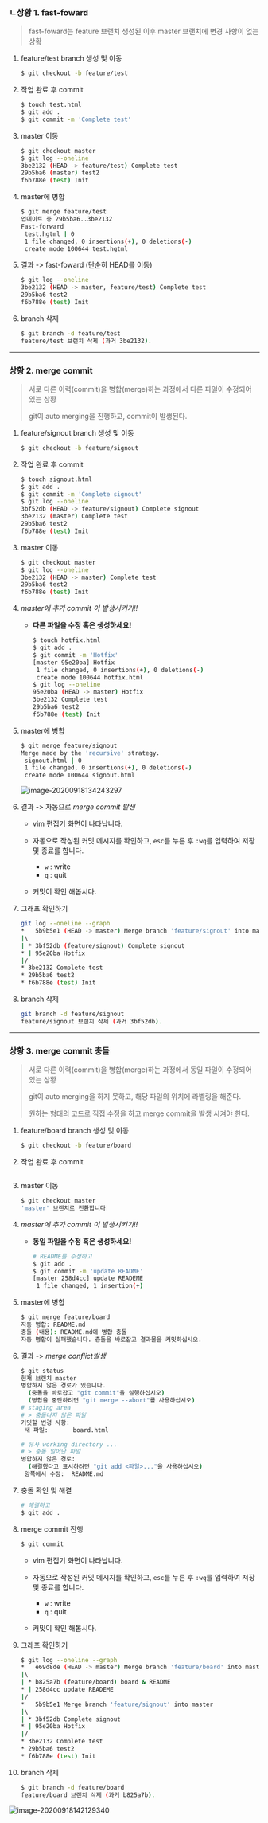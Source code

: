 ### ㄴ상황 1. fast-foward

> fast-foward는 feature 브랜치 생성된 이후 master 브랜치에 변경 사항이 없는 상황

1. feature/test branch 생성 및 이동

   ```bash
   $ git checkout -b feature/test
   ```

2. 작업 완료 후 commit

   ```bash
   $ touch test.html
   $ git add .
   $ git commit -m 'Complete test'
   ```


3. master 이동

   ```bash
   $ git checkout master
   $ git log --oneline
   3be2132 (HEAD -> feature/test) Complete test
   29b5ba6 (master) test2
   f6b788e (test) Init
   ```


4. master에 병합

   ```bash
   $ git merge feature/test
   업데이트 중 29b5ba6..3be2132
   Fast-forward
    test.hgtml | 0
    1 file changed, 0 insertions(+), 0 deletions(-)
    create mode 100644 test.hgtml
   ```


5. 결과 -> fast-foward (단순히 HEAD를 이동)

   ```bash
   $ git log --oneline
   3be2132 (HEAD -> master, feature/test) Complete test
   29b5ba6 test2
   f6b788e (test) Init
   ```

6. branch 삭제

   ```bash
   $ git branch -d feature/test  
   feature/test 브랜치 삭제 (과거 3be2132).
   ```
   
   

---

### 상황 2. merge commit

> 서로 다른 이력(commit)을 병합(merge)하는 과정에서 다른 파일이 수정되어 있는 상황
>
> git이 auto merging을 진행하고, commit이 발생된다.

1. feature/signout branch 생성 및 이동

   ```bash
   $ git checkout -b feature/signout
   ```

2. 작업 완료 후 commit

   ```bash
   $ touch signout.html
   $ git add .
   $ git commit -m 'Complete signout'
   $ git log --oneline
   3bf52db (HEAD -> feature/signout) Complete signout
   3be2132 (master) Complete test
   29b5ba6 test2
   f6b788e (test) Init
   ```

3. master 이동

   ```bash
   $ git checkout master
   $ git log --oneline  
   3be2132 (HEAD -> master) Complete test
   29b5ba6 test2
   f6b788e (test) Init
   ```

4. *master에 추가 commit 이 발생시키기!!*

   * **다른 파일을 수정 혹은 생성하세요!**

     ```bash
     $ touch hotfix.html
     $ git add .
     $ git commit -m 'Hotfix'
     [master 95e20ba] Hotfix
      1 file changed, 0 insertions(+), 0 deletions(-)
      create mode 100644 hotfix.html 
     $ git log --oneline
     95e20ba (HEAD -> master) Hotfix
     3be2132 Complete test
     29b5ba6 test2
     f6b788e (test) Init
     ```

5. master에 병합

   ```bash
   $ git merge feature/signout
   Merge made by the 'recursive' strategy.
    signout.html | 0
    1 file changed, 0 insertions(+), 0 deletions(-)
    create mode 100644 signout.html
   ```

   ![image-20200918134243297](md-images/image-20200918134243297.png)

6. 결과 -> 자동으로 *merge commit 발생*

   * vim 편집기 화면이 나타납니다.
   
   * 자동으로 작성된 커밋 메시지를 확인하고, `esc`를 누른 후 `:wq`를 입력하여 저장 및 종료를 합니다.
      * `w` : write
      * `q` : quit
      
   * 커밋이  확인 해봅시다.
   
7. 그래프 확인하기

   ```bash
   git log --oneline --graph
   *   5b9b5e1 (HEAD -> master) Merge branch 'feature/signout' into master
   |\  
   | * 3bf52db (feature/signout) Complete signout
   * | 95e20ba Hotfix
   |/  
   * 3be2132 Complete test
   * 29b5ba6 test2
   * f6b788e (test) Init
   ```

8. branch 삭제

   ```bash
   git branch -d feature/signout
   feature/signout 브랜치 삭제 (과거 3bf52db).
   ```

---

### 상황 3. merge commit 충돌

> 서로 다른 이력(commit)을 병합(merge)하는 과정에서 동일 파일이 수정되어 있는 상황
>
> git이 auto merging을 하지 못하고, 해당 파일의 위치에 라벨링을 해준다.
>
> 원하는 형태의 코드로 직접 수정을 하고 merge commit을 발생 시켜야 한다.

1. feature/board branch 생성 및 이동

   ```bash
   $ git checkout -b feature/board
   ```

   

2. 작업 완료 후 commit

   ```bash
   
   ```
   
   


3. master 이동

   ```bash
   $ git checkout master 
   'master' 브랜치로 전환합니다
   ```


4. *master에 추가 commit 이 발생시키기!!*

   * **동일 파일을 수정 혹은 생성하세요!**

     ```bash
     # README를 수정하고
     $ git add .
     $ git commit -m 'update README'
     [master 258d4cc] update READEME
      1 file changed, 1 insertion(+)
     ```

5. master에 병합

   ```bash
   $ git merge feature/board
   자동 병합: README.md
   충돌 (내용): README.md에 병합 충돌
   자동 병합이 실패했습니다. 충돌을 바로잡고 결과물을 커밋하십시오.
   ```
   
   


6. 결과 -> *merge conflict발생*

   ```bash
   $ git status
   현재 브랜치 master
   병합하지 않은 경로가 있습니다.
     (충돌을 바로잡고 "git commit"을 실행하십시오)
     (병합을 중단하려면 "git merge --abort"를 사용하십시오)
   # staging area
   # > 충돌나지 않은 파일
   커밋할 변경 사항:
   	새 파일:       board.html
   
   # 유사 working directory ...
   # > 충돌 일어난 파일
   병합하지 않은 경로:
     (해결했다고 표시하려면 "git add <파일>..."을 사용하십시오)
   	양쪽에서 수정:  README.md
   ```
   
   


7. 충돌 확인 및 해결

   ```bash
   # 해결하고
   $ git add .
   ```
   
   


8. merge commit 진행

    ```bash
    $ git commit
    ```

   * vim 편집기 화면이 나타납니다.
   
   * 자동으로 작성된 커밋 메시지를 확인하고, `esc`를 누른 후 `:wq`를 입력하여 저장 및 종료를 합니다.
      * `w` : write
      * `q` : quit
      
   * 커밋이  확인 해봅시다.
   
9. 그래프 확인하기

    ```bash
   $ git log --oneline --graph
   *   e69d8de (HEAD -> master) Merge branch 'feature/board' into master
   |\  
   | * b825a7b (feature/board) board & README
   * | 258d4cc update READEME
   |/  
   *   5b9b5e1 Merge branch 'feature/signout' into master
   |\  
   | * 3bf52db Complete signout
   * | 95e20ba Hotfix
   |/  
   * 3be2132 Complete test
   * 29b5ba6 test2
   * f6b788e (test) Init
    ```
   
   


10. branch 삭제

    ```bash
    $ git branch -d feature/board
    feature/board 브랜치 삭제 (과거 b825a7b).
    ```
    
    

![image-20200918142129340](md-images/image-20200918142129340.png)

